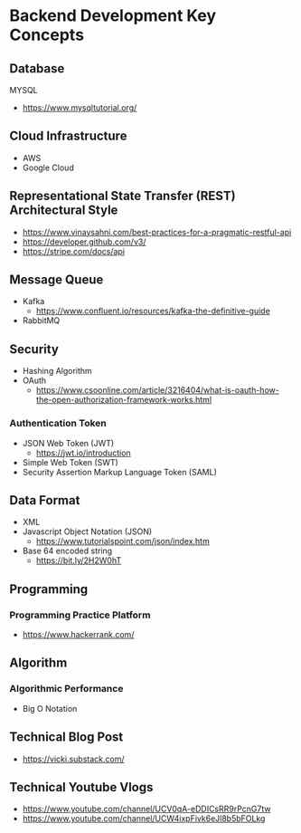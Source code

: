 # Backend Development Key Concepts

## Database
MYSQL
- https://www.mysqltutorial.org/

## Cloud Infrastructure
- AWS
- Google Cloud


## Representational State Transfer (REST) Architectural Style
- https://www.vinaysahni.com/best-practices-for-a-pragmatic-restful-api
- https://developer.github.com/v3/
- https://stripe.com/docs/api

## Message Queue
- Kafka
  - https://www.confluent.io/resources/kafka-the-definitive-guide
- RabbitMQ

## Security 
- Hashing Algorithm
- OAuth  
  - https://www.csoonline.com/article/3216404/what-is-oauth-how-the-open-authorization-framework-works.html
### Authentication Token
- JSON Web Token (JWT)
  - https://jwt.io/introduction
- Simple Web Token (SWT)
- Security Assertion Markup Language Token (SAML)

## Data Format 
- XML
- Javascript Object Notation (JSON)
  - https://www.tutorialspoint.com/json/index.htm
- Base 64 encoded string
  - https://bit.ly/2H2W0hT

## Programming

### Programming Practice Platform
- https://www.hackerrank.com/

## Algorithm

### Algorithmic Performance
- Big O Notation

## Technical Blog Post
- https://vicki.substack.com/

## Technical Youtube Vlogs
- https://www.youtube.com/channel/UCV0qA-eDDICsRR9rPcnG7tw
- https://www.youtube.com/channel/UCW4ixpFivk6eJl8b5bFOLkg
